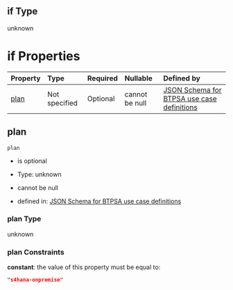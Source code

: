 ## if Type

unknown

# if Properties

| Property      | Type          | Required | Nullable       | Defined by                                                                                                                                                                                                                                  |
| :------------ | :------------ | :------- | :------------- | :------------------------------------------------------------------------------------------------------------------------------------------------------------------------------------------------------------------------------------------ |
| [plan](#plan) | Not specified | Optional | cannot be null | [JSON Schema for BTPSA use case definitions](btpsa-usecase-properties-services-items-allof-1-then-allof-81-then-allof-0-if-properties-plan.md "undefined#/properties/services/items/allOf/1/then/allOf/81/then/allOf/0/if/properties/plan") |

## plan



`plan`

*   is optional

*   Type: unknown

*   cannot be null

*   defined in: [JSON Schema for BTPSA use case definitions](btpsa-usecase-properties-services-items-allof-1-then-allof-81-then-allof-0-if-properties-plan.md "undefined#/properties/services/items/allOf/1/then/allOf/81/then/allOf/0/if/properties/plan")

### plan Type

unknown

### plan Constraints

**constant**: the value of this property must be equal to:

```json
"s4hana-onpremise"
```
